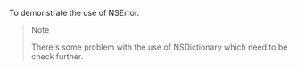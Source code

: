 To demonstrate the use of NSError.

> Note
>
> There's some problem with the use of NSDictionary which need to be check further.
